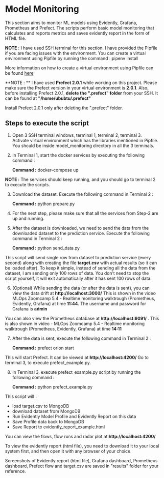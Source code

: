 # Model Monitoring

This section aims to monitor ML models using Evidently, Grafana, Prometheus and Prefect. The scripts perform basic model monitoring that calculates and reports metrics and saves evidently report in the form of HTML file.

**NOTE :** I have used SSH terminal for this section. I have provided the Pipfile if you are facing issues with the environment. You can create a virtual environment using Pipfile by running the command : pipenv install

More information on how to create a virtual environment using Pipfile can be found [here](https://stackoverflow.com/questions/52171593/how-to-install-dependencies-from-a-copied-pipfile-inside-a-virtual-environment)

**NOTE : ** I have used **Prefect 2.0.1** while working on this project. Please make sure the Prefect version in your virtual environment is **2.0.1**. Also, before installing Prefect 2.0.1, **delete the ".prefect" folder** from your SSH. It can be found at **"/home/ububtu/.prefect"**

Install Prefect 2.0.1 only after deleting the ".prefect" folder.


## Steps to execute the script

1. Open 3 SSH terminal windows, terminal 1, terminal 2, terminal 3. Activate virtual environment which has the libraries mentioned in Pipfile. You should be inside model_monitoring directory in all the 3 terminals.

2. In Terminal 1, start the docker services by executing the following command : 

   **Command :** docker-compose up

**NOTE :** The services should keep running, and you should go to terminal 2 to execute the scripts.

3. Download the dataset. Execute the following command in Terminal 2 : 

   **Command :** python prepare.py

4. For the next step, please make sure that all the services from Step-2 are up and running.

5. After the dataset is downloaded, we need to send the data from the downloaded dataset to the prediction service. Execute the following command in Terminal 2 : 

   **Command :** python send_data.py

This script will send single row from dataset to prediction service (every second) along with creating the file **target.csv** with actual results (so it can be loaded after). To keep it simple, instead of sending all the data from the dataset, I am sending only 100 rows of data. You don't need to stop the script yourself, it will exit automatically after it has sent 100 rows of data.

6. (Optional) While sending the data (or after the data is sent), you can view the data drift at **http://localhost:3000/** This is shown in the video 
MLOps Zoomcamp 5.4 - Realtime monitoring walktrough (Prometheus, Evidently, Grafana) at time **11:44**. The username and password for Grafana is **admin**

You can also view the Prometheus database at **http://localhost:9091/** . This is also shown in video - MLOps Zoomcamp 5.4 - Realtime monitoring walktrough (Prometheus, Evidently, Grafana) at time **14:11**

7. After the data is sent, execute the following command in Terminal 2 : 

   **Command :** prefect orion start

This will start Prefect. It can be viewed at **http://localhost:4200/** Go to terminal 3, to execute prefect_example.py.

8. In Terminal 3, execute prefect_example.py script by running the following command :

   **Command :** python prefect_example.py

This script will :

* load target.csv to MongoDB
* download dataset from MongoDB
* Run Evidently Model Profile and Evidently Report on this data
* Save Profile data back to MongoDB
* Save Report to evidently_report_example.html

You can view the flows, flow runs and radar plot at **http://localhost:4200/**

To view the evidently report (html file), you need to download it to your local system first, and then open it with any browser of your choice.

Screenshots of Evidently report (html file), Grafana dashboard, Prometheus dashboard, Prefect flow and target.csv are saved in "results" folder for your reference.
